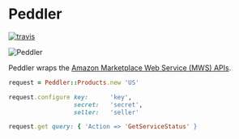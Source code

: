 # Peddler

[![travis][1]][2]

![Peddler][3]

Peddler wraps the [Amazon Marketplace Web Service (MWS) APIs][4].

```ruby
request = Peddler::Products.new 'US'

request.configure key:      'key',
                  secret:   'secret',
                  seller:   'seller'

request.get query: { 'Action => 'GetServiceStatus' }
```

[1]: https://secure.travis-ci.org/papercavalier/peddler.png
[2]: http://travis-ci.org/papercavalier/peddler
[3]: http://f.cl.ly/items/0W3V0A1Z110Q0x461b3H/mussels.jpeg
[4]: https://developer.amazonservices.com/gp/mws/docs.html
